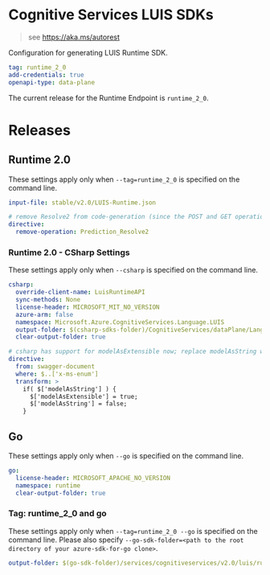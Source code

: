 # Cognitive Services LUIS SDKs

> see https://aka.ms/autorest

Configuration for generating LUIS Runtime SDK.

``` yaml
tag: runtime_2_0
add-credentials: true
openapi-type: data-plane
```

The current release for the Runtime Endpoint is `runtime_2_0`.

# Releases

## Runtime 2.0
These settings apply only when `--tag=runtime_2_0` is specified on the command line.

``` yaml $(tag) == 'runtime_2_0'
input-file: stable/v2.0/LUIS-Runtime.json

# remove Resolve2 from code-generation (since the POST and GET operations are functionally identical)
directive:
  remove-operation: Prediction_Resolve2
```

### Runtime 2.0 - CSharp Settings
These settings apply only when `--csharp` is specified on the command line.
``` yaml $(csharp)
csharp:
  override-client-name: LuisRuntimeAPI
  sync-methods: None
  license-header: MICROSOFT_MIT_NO_VERSION
  azure-arm: false
  namespace: Microsoft.Azure.CognitiveServices.Language.LUIS
  output-folder: $(csharp-sdks-folder)/CognitiveServices/dataPlane/Language/LUIS/Runtime/Generated
  clear-output-folder: true

# csharp has support for modelAsExtensible now; replace modelAsString with that.
directive:
  from: swagger-document
  where: $..['x-ms-enum']
  transform: >
    if( $['modelAsString'] ) {
      $['modelAsExtensible'] = true;
      $['modelAsString'] = false;
    }
```

## Go

These settings apply only when `--go` is specified on the command line.

``` yaml $(go)
go:
  license-header: MICROSOFT_APACHE_NO_VERSION
  namespace: runtime
  clear-output-folder: true
```

### Tag: runtime_2_0 and go

These settings apply only when `--tag=runtime_2_0 --go` is specified on the command line.
Please also specify `--go-sdk-folder=<path to the root directory of your azure-sdk-for-go clone>`.

``` yaml $(tag) == 'runtime_2_0' && $(go)
output-folder: $(go-sdk-folder)/services/cognitiveservices/v2.0/luis/runtime
```
